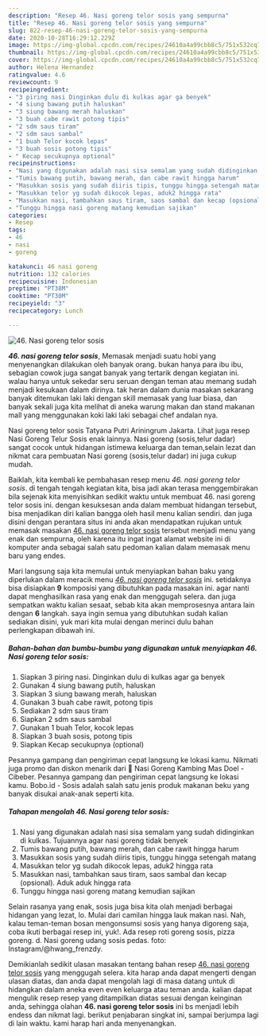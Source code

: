 ```yaml
---
description: "Resep 46. Nasi goreng telor sosis yang sempurna"
title: "Resep 46. Nasi goreng telor sosis yang sempurna"
slug: 822-resep-46-nasi-goreng-telor-sosis-yang-sempurna
date: 2020-10-28T16:29:12.229Z
image: https://img-global.cpcdn.com/recipes/24610a4a99cbb8c5/751x532cq70/46-nasi-goreng-telor-sosis-foto-resep-utama.jpg
thumbnail: https://img-global.cpcdn.com/recipes/24610a4a99cbb8c5/751x532cq70/46-nasi-goreng-telor-sosis-foto-resep-utama.jpg
cover: https://img-global.cpcdn.com/recipes/24610a4a99cbb8c5/751x532cq70/46-nasi-goreng-telor-sosis-foto-resep-utama.jpg
author: Helena Hernandez
ratingvalue: 4.6
reviewcount: 9
recipeingredient:
- "3 piring nasi Dinginkan dulu di kulkas agar ga benyek"
- "4 siung bawang putih haluskan"
- "3 siung bawang merah haluskan"
- "3 buah cabe rawit potong tipis"
- "2 sdm saus tiram"
- "2 sdm saus sambal"
- "1 buah Telor kocok lepas"
- "3 buah sosis potong tipis"
- " Kecap secukupnya optional"
recipeinstructions:
- "Nasi yang digunakan adalah nasi sisa semalam yang sudah didinginkan di kulkas. Tujuannya agar nasi goreng tidak benyek"
- "Tumis bawang putih, bawang merah, dan cabe rawit hingga harum"
- "Masukkan sosis yang sudah diiris tipis, tunggu hingga setengah matang"
- "Masukkan telor yg sudah dikocok lepas, aduk2 hingga rata"
- "Masukkan nasi, tambahkan saus tiram, saos sambal dan kecap (opsional). Aduk aduk hingga rata"
- "Tunggu hingga nasi goreng matang kemudian sajikan"
categories:
- Resep
tags:
- 46
- nasi
- goreng

katakunci: 46 nasi goreng 
nutrition: 132 calories
recipecuisine: Indonesian
preptime: "PT38M"
cooktime: "PT30M"
recipeyield: "3"
recipecategory: Lunch

---
```



![46. Nasi goreng telor sosis](https://img-global.cpcdn.com/recipes/24610a4a99cbb8c5/751x532cq70/46-nasi-goreng-telor-sosis-foto-resep-utama.jpg)

<b><i>46. nasi goreng telor sosis</i></b>, Memasak menjadi suatu hobi yang menyenangkan dilakukan oleh banyak orang. bukan hanya para ibu ibu, sebagian cowok juga sangat banyak yang tertarik dengan kegiatan ini. walau hanya untuk sekedar seru seruan dengan teman atau memang sudah menjadi kesukaan dalam dirinya. tak heran dalam dunia masakan sekarang banyak ditemukan laki laki dengan skill memasak yang luar biasa, dan banyak sekali juga kita melihat di aneka warung makan dan stand makanan mall yang menggunakan koki laki laki sebagai chef andalan nya.

Nasi goreng telor sosis Tatyana Putri Ariningrum Jakarta. Lihat juga resep Nasi Goreng Telur Sosis enak lainnya. Nasi goreng (sosis,telur dadar) sangat cocok untuk hidangan istimewa keluarga dan teman,selain lezat dan nikmat cara pembuatan Nasi goreng (sosis,telur dadar) ini juga cukup mudah.

Baiklah, kita kembali ke pembahasan resep menu <i>46. nasi goreng telor sosis</i>. di tengah tengah kegiatan kita, bisa jadi akan terasa menggembirakan bila sejenak kita menyisihkan sedikit waktu untuk membuat 46. nasi goreng telor sosis ini. dengan kesuksesan anda dalam membuat hidangan tersebut, bisa menjadikan diri kalian bangga oleh hasil menu kalian sendiri. dan juga disini dengan perantara situs ini anda akan mendapatkan rujukan untuk memasak masakan <u>46. nasi goreng telor sosis</u> tersebut menjadi menu yang enak dan sempurna, oleh karena itu ingat ingat alamat website ini di komputer anda sebagai salah satu pedoman kalian dalam memasak menu baru yang endes.


Mari langsung saja kita memulai untuk menyiapkan bahan baku yang diperlukan dalam meracik menu <u><i>46. nasi goreng telor sosis</i></u> ini. setidaknya bisa disiapkan <b>9</b> komposisi yang dibutuhkan pada masakan ini. agar nanti dapat menghasilkan rasa yang enak dan menggugah selera. dan juga sempatkan waktu kalian sesaat, sebab kita akan memprosesnya antara lain dengan <b>6</b> langkah. saya ingin semua yang dibutuhkan sudah kalian sediakan disini, yuk mari kita mulai dengan merinci dulu bahan perlengkapan dibawah ini.

<!--inarticleads1-->

##### Bahan-bahan dan bumbu-bumbu yang digunakan untuk menyiapkan 46. Nasi goreng telor sosis:

1. Siapkan 3 piring nasi. Dinginkan dulu di kulkas agar ga benyek
1. Gunakan 4 siung bawang putih, haluskan
1. Siapkan 3 siung bawang merah, haluskan
1. Gunakan 3 buah cabe rawit, potong tipis
1. Sediakan 2 sdm saus tiram
1. Siapkan 2 sdm saus sambal
1. Gunakan 1 buah Telor, kocok lepas
1. Siapkan 3 buah sosis, potong tipis
1. Siapkan  Kecap secukupnya (optional)


Pesannya gampang dan pengiriman cepat langsung ke lokasi kamu. Nikmati juga promo dan diskon menarik dari 🌟 Nasi Goreng Kambing Mas Doel - Cibeber. Pesannya gampang dan pengiriman cepat langsung ke lokasi kamu. Bobo.id - Sosis adalah salah satu jenis produk makanan beku yang banyak disukai anak-anak seperti kita. 

<!--inarticleads2-->

##### Tahapan mengolah 46. Nasi goreng telor sosis:

1. Nasi yang digunakan adalah nasi sisa semalam yang sudah didinginkan di kulkas. Tujuannya agar nasi goreng tidak benyek
1. Tumis bawang putih, bawang merah, dan cabe rawit hingga harum
1. Masukkan sosis yang sudah diiris tipis, tunggu hingga setengah matang
1. Masukkan telor yg sudah dikocok lepas, aduk2 hingga rata
1. Masukkan nasi, tambahkan saus tiram, saos sambal dan kecap (opsional). Aduk aduk hingga rata
1. Tunggu hingga nasi goreng matang kemudian sajikan


Selain rasanya yang enak, sosis juga bisa kita olah menjadi berbagai hidangan yang lezat, lo. Mulai dari camilan hingga lauk makan nasi. Nah, kalau teman-teman bosan mengonsumsi sosis yang hanya digoreng saja, coba ikuti berbagai resep ini, yuk!. Ada resep roti goreng sosis, pizza goreng. d. Nasi goreng udang sosis pedas. foto: Instagram/@hwang_frenzdy. 

Demikianlah sedikit ulasan masakan tentang bahan resep <u>46. nasi goreng telor sosis</u> yang menggugah selera. kita harap anda dapat mengerti dengan ulasan diatas, dan anda dapat mengolah lagi di masa datang untuk di hidangkan dalam aneka even even keluarga atau teman anda. kalian dapat mengulik resep resep yang ditampilkan diatas sesuai dengan keinginan anda, sehingga olahan <b>46. nasi goreng telor sosis</b> ini bs menjadi lebih endess dan nikmat lagi. berikut penjabaran singkat ini, sampai berjumpa lagi di lain waktu. kami harap hari anda menyenangkan.
